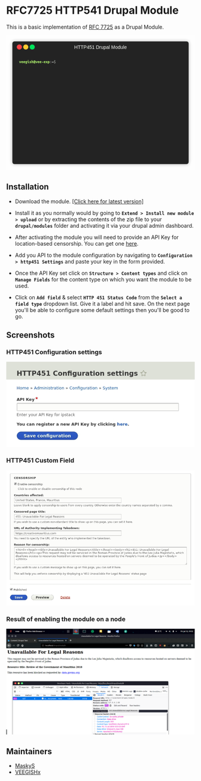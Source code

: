 # RFC7725 HTTP541 Drupal Module

This is a basic implementation of [RFC 7725](https://tools.ietf.org/html/rfc7725) as a Drupal Module. 

![demo_gif](screenshots/resultdemo.gif "demo")

## Installation
* Download the module. [[Click here for latest version]](https://github.com/VEEGISHx/http451/archive/master.zip)

* Install it as you normally would by going to **`Extend > Install new module > upload`** or by extracting the contents of the zip file to your **`drupal/modules`** folder and activating it via your drupal admin dashboard.

* After activating the module you will need to provide an API Key for location-based censorship. You can get one [here](https://ipstack.com/product).

* Add you API to the module configuration by navigating to **`Configuration > http451 Settings`** and paste your key in the form provided.

* Once the API Key set click on **`Structure > Content types`** and click on **`Manage Fields`** for the content type on which you want the module to be used.


* Click on **`Add field`** & select **`HTTP 451 Status Code`** from the **`Select a field type`** dropdown list. Give it a label and hit save. On the next page you'll be able to configure some default settings then you'll be good to go.

## Screenshots
### HTTP451 Configuration settings
![http451_configuration_settings](screenshots/configuration_form.jpg "Configuration Page")

### HTTP451 Custom Field
![http451_custom_field](screenshots/http451_field.jpg "Configuration Page")

### Result of enabling the module on a node
![result_screenshot](result_screenshot.png "Result Page")

## Maintainers
* [MaskyS](https://github.com/MaskyS)
* [VEEGISHx](https://github.com/VEEGISHx) 
